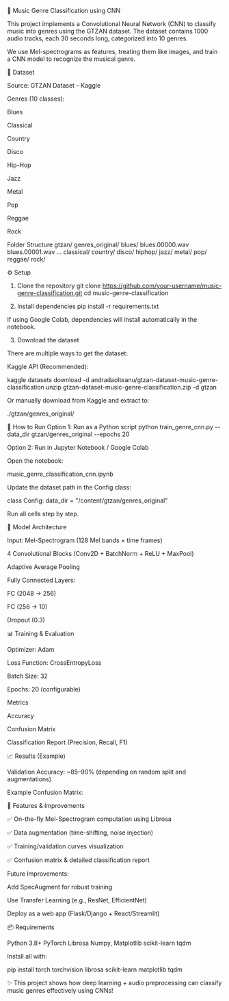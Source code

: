 🎵 Music Genre Classification using CNN

This project implements a Convolutional Neural Network (CNN) to classify music into genres using the GTZAN dataset. The dataset contains 1000 audio tracks, each 30 seconds long, categorized into 10 genres.

We use Mel-spectrograms as features, treating them like images, and train a CNN model to recognize the musical genre.

📂 Dataset

Source: GTZAN Dataset – Kaggle

Genres (10 classes):

Blues

Classical

Country

Disco

Hip-Hop

Jazz

Metal

Pop

Reggae

Rock

Folder Structure
gtzan/
  genres_original/
    blues/
      blues.00000.wav
      blues.00001.wav
      ...
    classical/
    country/
    disco/
    hiphop/
    jazz/
    metal/
    pop/
    reggae/
    rock/

⚙️ Setup
1. Clone the repository
git clone https://github.com/your-username/music-genre-classification.git
cd music-genre-classification

2. Install dependencies
pip install -r requirements.txt


If using Google Colab, dependencies will install automatically in the notebook.

3. Download the dataset

There are multiple ways to get the dataset:

Kaggle API (Recommended):

kaggle datasets download -d andradaolteanu/gtzan-dataset-music-genre-classification
unzip gtzan-dataset-music-genre-classification.zip -d gtzan


Or manually download from Kaggle and extract to:

./gtzan/genres_original/

🚀 How to Run
Option 1: Run as a Python script
python train_genre_cnn.py --data_dir gtzan/genres_original --epochs 20

Option 2: Run in Jupyter Notebook / Google Colab

Open the notebook:

music_genre_classification_cnn.ipynb


Update the dataset path in the Config class:

class Config:
    data_dir = "/content/gtzan/genres_original"


Run all cells step by step.

🧠 Model Architecture

Input: Mel-Spectrogram (128 Mel bands × time frames)

4 Convolutional Blocks (Conv2D + BatchNorm + ReLU + MaxPool)

Adaptive Average Pooling

Fully Connected Layers:

FC (2048 → 256)

FC (256 → 10)

Dropout (0.3)

📊 Training & Evaluation

Optimizer: Adam

Loss Function: CrossEntropyLoss

Batch Size: 32

Epochs: 20 (configurable)

Metrics

Accuracy

Confusion Matrix

Classification Report (Precision, Recall, F1)

📈 Results (Example)

Validation Accuracy: ~85–90% (depending on random split and augmentations)

Example Confusion Matrix:

📌 Features & Improvements

✅ On-the-fly Mel-Spectrogram computation using Librosa

✅ Data augmentation (time-shifting, noise injection)

✅ Training/validation curves visualization

✅ Confusion matrix & detailed classification report

Future Improvements:

Add SpecAugment for robust training

Use Transfer Learning (e.g., ResNet, EfficientNet)

Deploy as a web app (Flask/Django + React/Streamlit)

📦 Requirements

Python 3.8+
PyTorch
Librosa
Numpy, Matplotlib
scikit-learn
tqdm

Install all with:

pip install torch torchvision librosa scikit-learn matplotlib tqdm



✨ This project shows how deep learning + audio preprocessing can classify music genres effectively using CNNs!
